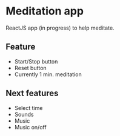 # Meditation app

ReactJS app (in progress) to help meditate.

## Feature

* Start/Stop button
* Reset button
* Currently 1 min. meditation

## Next features

* Select time
* Sounds
* Music
* Music on/off